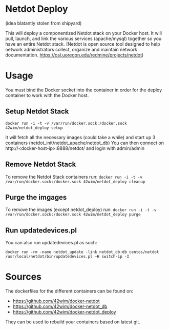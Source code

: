 # Netdot Deploy 
(idea blatantly stolen from shipyard)

This will deploy a componentized Netdot stack on your Docker host. It will pull, launch, and link the various services (apache/mysql) together so you have an entire Netdot stack. (Netdot is open source tool designed to help network administrators collect, organize and maintain network documentation. https://osl.uoregon.edu/redmine/projects/netdot)

# Usage
You must bind the Docker socket into the container in order for the deploy container
to work with the Docker host.

## Setup Netdot Stack

`docker run -i -t -v /var/run/docker.sock:/docker.sock 42wim/netdot_deploy setup`

It will fetch all the necessary images (could take a while) and start up 3 containers (netdot_init/netdot_apache/netdot_db)
You can then connect on  http://\<docker-host-ip\>:8888/netdot/ and login with admin/admin

## Remove Netdot Stack 
To remove the Netdot Stack containers run:
`docker run -i -t -v /var/run/docker.sock:/docker.sock 42wim/netdot_deploy cleanup`

## Purge the imgages
To remove the images (except netdot_deploy) run:
`docker run -i -t -v /var/run/docker.sock:/docker.sock 42wim/netdot_deploy purge`

## Run updatedevices.pl
You can also run updatedevices.pl as such:

`docker run -rm -name netdot_update -link netdot_db:db centos/netdot /usr/local/netdot/bin/updatedevices.pl –H switch-ip -I`

# Sources
The dockerfiles for the different containers can be found on:
* https://github.com/42wim/docker-netdot
* https://github.com/42wim/docker-netdot_db
* https://github.com/42wim/docker-netdot_deploy

They can be used to rebuild your containers based on latest git.
